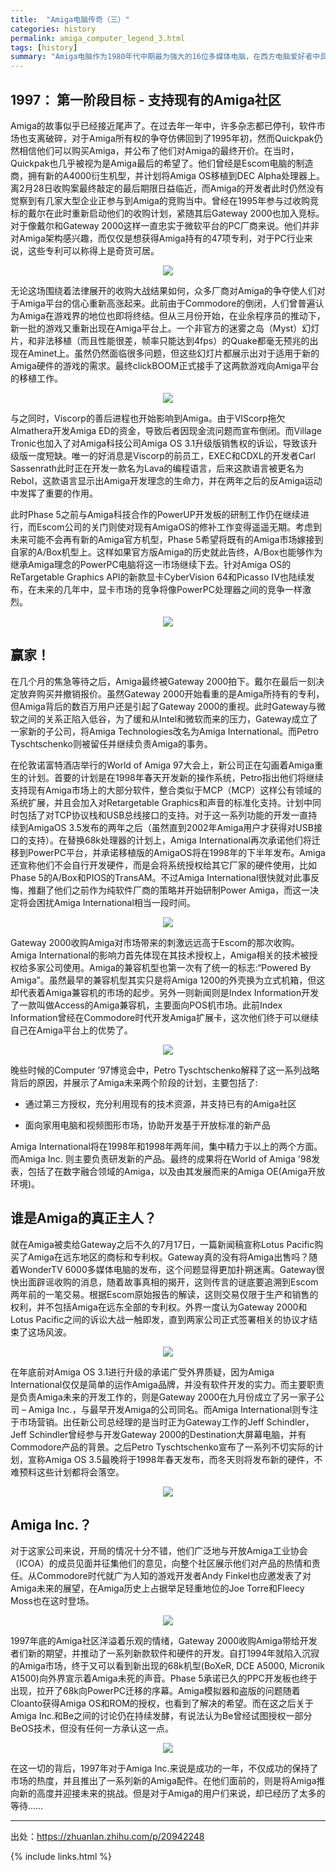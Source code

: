 ```yaml
---
title:  "Amiga电脑传奇（三）"
categories: history
permalink: amiga_computer_legend_3.html
tags: [history]
summary: "Amiga电脑作为1980年代中期最为强大的16位多媒体电脑，在西方电脑爱好者中具有极高的地位，对Demosence文化和电脑音乐也有着不可磨灭的影响，由于历史原因，Amiga电脑在中国极其罕见。爱好者也寥寥无几，希望通过此文能够成为向中文社区介绍Amiga电脑的历史，并和有兴趣的爱好者交流观点看法。"
---
```


## 1997： 第一阶段目标 - 支持现有的Amiga社区

Amiga的故事似乎已经接近尾声了。在过去年一年中，许多杂志都已停刊，软件市场也支离破碎，对于Amiga所有权的争夺仿佛回到了1995年初，然而Quickpak仍然相信他们可以购买Amiga，并公布了他们对Amiga的最终开价。在当时，Quickpak也几乎被视为是Amiga最后的希望了。他们曾经是Escom电脑的制造商，拥有新的A4000衍生机型，并计划将Amiga OS移植到DEC Alpha处理器上。离2月28日收购案最终敲定的最后期限日益临近，而Amiga的开发者此时仍然没有觉察到有几家大型企业正参与到Amiga的竞购当中。曾经在1995年参与过收购竞标的戴尔在此时重新启动他们的收购计划，紧随其后Gateway 2000也加入竞标。对于像戴尔和Gateway 2000这样一直忠实于微软平台的PC厂商来说。他们并非对Amiga架构感兴趣，而仅仅是想获得Amiga持有的47项专利，对于PC行业来说，这些专利可以称得上是奇货可居。

<div align="center">
    <a href="../images/dnbwg/amiga_computer_legend_24.jpg">
        <img src="../images/dnbwg/amiga_computer_legend_24.jpg"/>
    </a>
</div>

无论这场围绕着法律展开的收购大战结果如何，众多厂商对Amiga的争夺使人们对于Amiga平台的信心重新高涨起来。此前由于Commodore的倒闭，人们曾普遍认为Amiga在游戏界的地位也即将终结。但从三月份开始，在业余程序员的推动下，新一批的游戏又重新出现在Amiga平台上。一个非官方的迷雾之岛（Myst）幻灯片，和非法移植（而且性能很差，帧率只能达到4fps）的Quake都毫无预兆的出现在Aminet上。虽然仍然面临很多问题，但这些幻灯片都展示出对于适用于新的Amiga硬件的游戏的需求。最终clickBOOM正式接手了这两款游戏向Amiga平台的移植工作。

<div align="center">
    <a href="../images/dnbwg/amiga_computer_legend_25.jpg">
        <img src="../images/dnbwg/amiga_computer_legend_25.jpg"/>
    </a>
</div>

与之同时，Viscorp的善后进程也开始影响到Amiga。由于VIScorp拖欠Almathera开发Amiga ED的资金，导致后者因现金流问题而宣布倒闭。而Village Tronic也加入了对Amiga科技公司Amiga OS 3.1升级版销售权的诉讼，导致该升级版一度短缺。唯一的好消息是Viscorp的前员工，EXEC和CDXL的开发者Carl Sassenrath此时正在开发一款名为Lava的编程语言，后来这款语言被更名为Rebol，这款语言显示出Amiga开发理念的生命力，并在两年之后的反Amiga运动中发挥了重要的作用。

此时Phase 5之前与Amiga科技合作的PowerUP开发板的研制工作仍在继续进行，而Escom公司的关门则使对现有AmigaOS的修补工作变得遥遥无期。考虑到未来可能不会再有新的Amiga官方机型，Phase 5希望将既有的Amiga市场嫁接到自家的A/Box机型上。这样如果官方版Amiga的历史就此告终，A/Box也能够作为继承Amiga理念的PowerPC电脑将这一市场继续下去。针对Amiga OS的ReTargetable Graphics API的新款显卡CyberVision 64和Picasso IV也陆续发布，在未来的几年中，显卡市场的竞争将像PowerPC处理器之间的竞争一样激烈。

<div align="center">
    <a href="../images/dnbwg/amiga_computer_legend_26.jpg">
        <img src="../images/dnbwg/amiga_computer_legend_26.jpg"/>
    </a>
</div>

## 赢家！

在几个月的焦急等待之后，Amiga最终被Gateway 2000拍下。戴尔在最后一刻决定放弃购买并撤销报价。虽然Gateway 2000开始看重的是Amiga所持有的专利，但Amiga背后的数百万用户还是引起了Gateway 2000的重视。此时Gateway与微软之间的关系正陷入低谷，为了缓和从Intel和微软而来的压力，Gateway成立了一家新的子公司，将Amiga Technologies改名为Amiga International。而Petro Tyschtschenko则被留任并继续负责Amiga的事务。

在伦敦诺富特酒店举行的World of Amiga 97大会上，新公司正在勾画着Amiga重生的计划。首要的计划是在1998年春天开发新的操作系统，Petro指出他们将继续支持现有Amiga市场上的大部分软件，整合类似于MCP（MCP）这样公有领域的系统扩展，并且会加入对Retargetable Graphics和声音的标准化支持。计划中同时包括了对TCP协议栈和USB总线接口的支持。对于这一系列功能的开发一直持续到AmigaOS 3.5发布的两年之后（虽然直到2002年Amiga用户才获得对USB接口的支持）。在替换68k处理器的计划上，Amiga International再次承诺他们将迁移到PowerPC平台，并承诺移植版的AmigaOS将在1998年的下半年发布。Amiga还宣称他们不会自行开发硬件，而是会将系统授权给其它厂家的硬件使用，比如Phase 5的A/Box和PIOS的TransAM。不过Amiga International很快就对此事反悔，推翻了他们之前作为纯软件厂商的策略并开始研制Power Amiga，而这一决定将会困扰Amiga International相当一段时间。

<div align="center">
    <a href="../images/dnbwg/amiga_computer_legend_27.jpg">
        <img src="../images/dnbwg/amiga_computer_legend_27.jpg"/>
    </a>
</div>

Gateway 2000收购Amiga对市场带来的刺激远远高于Escom的那次收购。Amiga International的影响力首先体现在其技术授权上，Amiga相关的技术被授权给多家公司使用。Amiga的兼容机型也第一次有了统一的标志:“Powered By Amiga”。虽然最早的兼容机型其实只是将Amiga 1200的外壳换为立式机箱，但这却代表着Amiga兼容机的市场的起步。另外一则新闻则是Index Information开发了一款叫做Access的Amiga兼容机，主要面向POS机市场。此前Index Information曾经在Commodore时代开发Amiga扩展卡，这次他们终于可以继续自己在Amiga平台上的优势了。

<div align="center">
    <a href="../images/dnbwg/amiga_computer_legend_28.jpg">
        <img src="../images/dnbwg/amiga_computer_legend_28.jpg"/>
    </a>
</div>

晚些时候的Computer ’97博览会中，Petro Tyschtschenko解释了这一系列战略背后的原因，并展示了Amiga未来两个阶段的计划，主要包括了:

- 通过第三方授权，充分利用现有的技术资源，并支持已有的Amiga社区

- 面向家用电脑和视频图形市场，协助开发基于开放标准的新产品

Amiga International将在1998年和1998年两年间，集中精力于以上的两个方面。而Amiga Inc. 则主要负责研发新的产品。最终的成果将在World of Amiga '98发表，包括了在数字融合领域的Amiga，以及由其发展而来的Amiga OE(Amiga开放环境)。

## 谁是Amiga的真正主人？

就在Amiga被卖给Gateway之后不久的7月17日，一篇新闻稿宣称Lotus Pacific购买了Amiga在远东地区的商标和专利权。Gateway真的没有将Amiga出售吗？随着WonderTV 6000多媒体电脑的发布，这个问题显得更加扑朔迷离。Gateway很快出面辟谣收购的消息，随着故事真相的揭开，这则传言的谜底要追溯到Escom两年前的一笔交易。根据Escom原始报告的解读，这则交易仅限于生产和销售的权利，并不包括Amiga在远东全部的专利权。外界一度认为Gateway 2000和Lotus Pacific之间的诉讼大战一触即发，直到两家公司正式签署相关的协议才结束了这场风波。

<div align="center">
    <a href="../images/dnbwg/amiga_computer_legend_29.jpg">
        <img src="../images/dnbwg/amiga_computer_legend_29.jpg"/>
    </a>
</div>

在年底前对Amiga OS 3.1进行升级的承诺广受外界质疑，因为Amiga International仅仅是简单的运作Amiga品牌，并没有软件开发的实力。而主要职责是负责Amiga未来的开发工作的，则是Gateway 2000在九月份成立了另一家子公司 – Amiga Inc.，与最早开发Amiga的公司同名。而Amiga International则专注于市场营销。出任新公司总经理的是当时正为Gateway工作的Jeff Schindler，Jeff Schindler曾经参与开发Gateway 2000的Destination大屏幕电脑，并有Commodore产品的背景。之后Petro Tyschtschenko宣布了一系列不切实际的计划，宣称Amiga OS 3.5最晚将于1998年春天发布，而冬天则将发布新的硬件，不难预料这些计划都将会落空。

<div align="center">
    <a href="../images/dnbwg/amiga_computer_legend_30.jpg">
        <img src="../images/dnbwg/amiga_computer_legend_30.jpg"/>
    </a>
</div>

## Amiga Inc.？

对于这家公司来说，开局的情况十分不错，他们广泛地与开放Amiga工业协会（ICOA）的成员见面并征集他们的意见，向整个社区展示他们对产品的热情和责任。从Commodore时代就广为人知的游戏开发者Andy Finkel也应邀发表了对Amiga未来的展望，在Amiga历史上占据举足轻重地位的Joe Torre和Fleecy Moss也在这时登场。

<div align="center">
    <a href="../images/dnbwg/amiga_computer_legend_31.jpg">
        <img src="../images/dnbwg/amiga_computer_legend_31.jpg"/>
    </a>
</div>

1997年底的Amiga社区洋溢着乐观的情绪，Gateway 2000收购Amiga带给开发者们新的期望，并推动了一系列新款软件和硬件的开发。自打1994年就陷入沉寂的Amiga市场，终于又可以看到新出现的68k机型(BoXeR, DCE A5000, Micronik A1500)向外界宣示着Amiga未死的声音。Phase 5承诺已久的PPC开发板也终于出现，拉开了68k向PowerPC迁移的序幕。Amiga模拟器和盗版的问题随着Cloanto获得Amiga OS和ROM的授权，也看到了解决的希望。而在这之后关于Amiga Inc.和Be之间的讨论仍在持续发酵，有说法认为Be曾经试图授权一部分BeOS技术，但没有任何一方承认这一点。

<div align="center">
    <a href="../images/dnbwg/amiga_computer_legend_32.jpg">
        <img src="../images/dnbwg/amiga_computer_legend_32.jpg"/>
    </a>
</div>

在这一切的背后，1997年对于Amiga Inc.来说是成功的一年，不仅成功的保持了市场的热度，并且推出了一系列新的Amiga配件。在他们面前的，则是将Amiga推向新的高度并迎接未来的挑战。但是对于Amiga的用户们来说，却已经历了太多的等待……


---------

出处：<https://zhuanlan.zhihu.com/p/20942248>

{% include links.html %}

